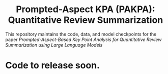 <div align="center">

# Prompted-Aspect KPA (PAKPA): Quantitative Review Summarization

</div>

This repository maintains the code, data, and model checkpoints for the paper *Prompted-Aspect-Based Key Point Analysis for Quantitative Review Summarization using Large Language Models*

# Code to release soon.